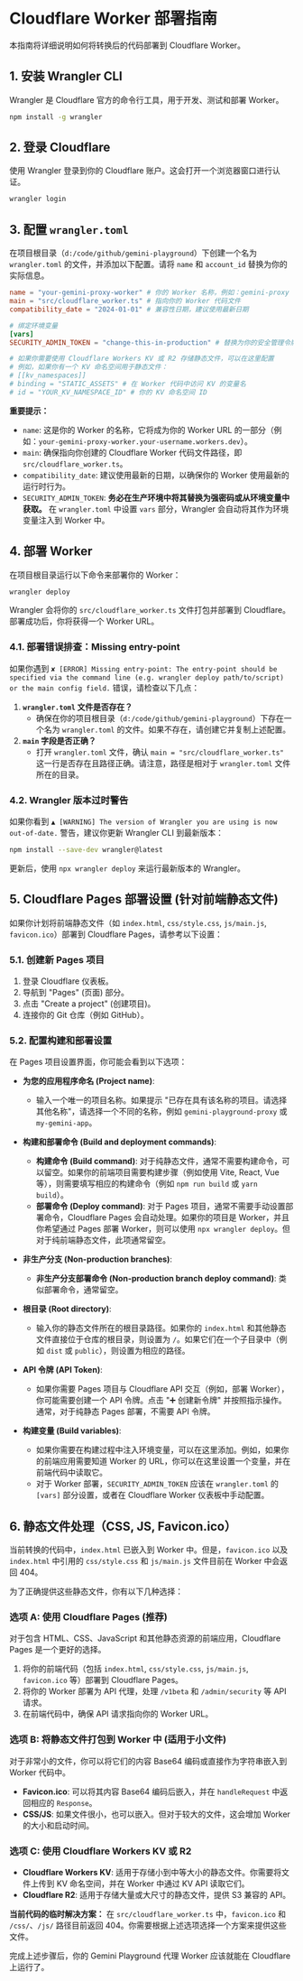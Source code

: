 # Cloudflare Worker 部署指南

本指南将详细说明如何将转换后的代码部署到 Cloudflare Worker。

## 1. 安装 Wrangler CLI

Wrangler 是 Cloudflare 官方的命令行工具，用于开发、测试和部署 Worker。

```bash
npm install -g wrangler
```

## 2. 登录 Cloudflare

使用 Wrangler 登录到你的 Cloudflare 账户。这会打开一个浏览器窗口进行认证。

```bash
wrangler login
```

## 3. 配置 `wrangler.toml`

在项目根目录（`d:/code/github/gemini-playground`）下创建一个名为 `wrangler.toml` 的文件，并添加以下配置。请将 `name` 和 `account_id` 替换为你的实际信息。

```toml
name = "your-gemini-proxy-worker" # 你的 Worker 名称，例如：gemini-proxy
main = "src/cloudflare_worker.ts" # 指向你的 Worker 代码文件
compatibility_date = "2024-01-01" # 兼容性日期，建议使用最新日期

# 绑定环境变量
[vars]
SECURITY_ADMIN_TOKEN = "change-this-in-production" # 替换为你的安全管理令牌

# 如果你需要使用 Cloudflare Workers KV 或 R2 存储静态文件，可以在这里配置
# 例如，如果你有一个 KV 命名空间用于静态文件：
# [[kv_namespaces]]
# binding = "STATIC_ASSETS" # 在 Worker 代码中访问 KV 的变量名
# id = "YOUR_KV_NAMESPACE_ID" # 你的 KV 命名空间 ID
```

**重要提示：**
*   `name`: 这是你的 Worker 的名称，它将成为你的 Worker URL 的一部分（例如：`your-gemini-proxy-worker.your-username.workers.dev`）。
*   `main`: 确保指向你创建的 Cloudflare Worker 代码文件路径，即 `src/cloudflare_worker.ts`。
*   `compatibility_date`: 建议使用最新的日期，以确保你的 Worker 使用最新的运行时行为。
*   `SECURITY_ADMIN_TOKEN`: **务必在生产环境中将其替换为强密码或从环境变量中获取。** 在 `wrangler.toml` 中设置 `vars` 部分，Wrangler 会自动将其作为环境变量注入到 Worker 中。

## 4. 部署 Worker

在项目根目录运行以下命令来部署你的 Worker：

```bash
wrangler deploy
```

Wrangler 会将你的 `src/cloudflare_worker.ts` 文件打包并部署到 Cloudflare。部署成功后，你将获得一个 Worker URL。

### 4.1. 部署错误排查：Missing entry-point

如果你遇到 `✘ [ERROR] Missing entry-point: The entry-point should be specified via the command line (e.g. wrangler deploy path/to/script) or the main config field.` 错误，请检查以下几点：

1.  **`wrangler.toml` 文件是否存在？**
    *   确保在你的项目根目录（`d:/code/github/gemini-playground`）下存在一个名为 `wrangler.toml` 的文件。如果不存在，请创建它并复制上述配置。
2.  **`main` 字段是否正确？**
    *   打开 `wrangler.toml` 文件，确认 `main = "src/cloudflare_worker.ts"` 这一行是否存在且路径正确。请注意，路径是相对于 `wrangler.toml` 文件所在的目录。

### 4.2. Wrangler 版本过时警告

如果你看到 `▲ [WARNING] The version of Wrangler you are using is now out-of-date.` 警告，建议你更新 Wrangler CLI 到最新版本：

```bash
npm install --save-dev wrangler@latest
```
更新后，使用 `npx wrangler deploy` 来运行最新版本的 Wrangler。

## 5. Cloudflare Pages 部署设置 (针对前端静态文件)

如果你计划将前端静态文件（如 `index.html`, `css/style.css`, `js/main.js`, `favicon.ico`）部署到 Cloudflare Pages，请参考以下设置：

### 5.1. 创建新 Pages 项目

1.  登录 Cloudflare 仪表板。
2.  导航到 "Pages" (页面) 部分。
3.  点击 "Create a project" (创建项目)。
4.  连接你的 Git 仓库（例如 GitHub）。

### 5.2. 配置构建和部署设置

在 Pages 项目设置界面，你可能会看到以下选项：

*   **为您的应用程序命名 (Project name)**:
    *   输入一个唯一的项目名称。如果提示 "已存在具有该名称的项目。请选择其他名称"，请选择一个不同的名称，例如 `gemini-playground-proxy` 或 `my-gemini-app`。

*   **构建和部署命令 (Build and deployment commands)**:
    *   **构建命令 (Build command)**: 对于纯静态文件，通常不需要构建命令，可以留空。如果你的前端项目需要构建步骤（例如使用 Vite, React, Vue 等），则需要填写相应的构建命令（例如 `npm run build` 或 `yarn build`）。
    *   **部署命令 (Deploy command)**: 对于 Pages 项目，通常不需要手动设置部署命令，Cloudflare Pages 会自动处理。如果你的项目是 Worker，并且你希望通过 Pages 部署 Worker，则可以使用 `npx wrangler deploy`。但对于纯前端静态文件，此项通常留空。

*   **非生产分支 (Non-production branches)**:
    *   **非生产分支部署命令 (Non-production branch deploy command)**: 类似部署命令，通常留空。

*   **根目录 (Root directory)**:
    *   输入你的静态文件所在的根目录路径。如果你的 `index.html` 和其他静态文件直接位于仓库的根目录，则设置为 `/`。如果它们在一个子目录中（例如 `dist` 或 `public`），则设置为相应的路径。

*   **API 令牌 (API Token)**:
    *   如果你需要 Pages 项目与 Cloudflare API 交互（例如，部署 Worker），你可能需要创建一个 API 令牌。点击 "➕ 创建新令牌" 并按照指示操作。通常，对于纯静态 Pages 部署，不需要 API 令牌。

*   **构建变量 (Build variables)**:
    *   如果你需要在构建过程中注入环境变量，可以在这里添加。例如，如果你的前端应用需要知道 Worker 的 URL，你可以在这里设置一个变量，并在前端代码中读取它。
    *   对于 Worker 部署，`SECURITY_ADMIN_TOKEN` 应该在 `wrangler.toml` 的 `[vars]` 部分设置，或者在 Cloudflare Worker 仪表板中手动配置。

## 6. 静态文件处理（CSS, JS, Favicon.ico）

当前转换的代码中，`index.html` 已嵌入到 Worker 中。但是，`favicon.ico` 以及 `index.html` 中引用的 `css/style.css` 和 `js/main.js` 文件目前在 Worker 中会返回 404。

为了正确提供这些静态文件，你有以下几种选择：

### 选项 A: 使用 Cloudflare Pages (推荐)

对于包含 HTML、CSS、JavaScript 和其他静态资源的前端应用，Cloudflare Pages 是一个更好的选择。
1.  将你的前端代码（包括 `index.html`, `css/style.css`, `js/main.js`, `favicon.ico` 等）部署到 Cloudflare Pages。
2.  将你的 Worker 部署为 API 代理，处理 `/v1beta` 和 `/admin/security` 等 API 请求。
3.  在前端代码中，确保 API 请求指向你的 Worker URL。

### 选项 B: 将静态文件打包到 Worker 中 (适用于小文件)

对于非常小的文件，你可以将它们的内容 Base64 编码或直接作为字符串嵌入到 Worker 代码中。
*   **Favicon.ico**: 可以将其内容 Base64 编码后嵌入，并在 `handleRequest` 中返回相应的 `Response`。
*   **CSS/JS**: 如果文件很小，也可以嵌入。但对于较大的文件，这会增加 Worker 的大小和启动时间。

### 选项 C: 使用 Cloudflare Workers KV 或 R2

*   **Cloudflare Workers KV**: 适用于存储小到中等大小的静态文件。你需要将文件上传到 KV 命名空间，并在 Worker 中通过 KV API 读取它们。
*   **Cloudflare R2**: 适用于存储大量或大尺寸的静态文件，提供 S3 兼容的 API。

**当前代码的临时解决方案：**
在 `src/cloudflare_worker.ts` 中，`favicon.ico` 和 `/css/`、`/js/` 路径目前返回 404。你需要根据上述选项选择一个方案来提供这些文件。

完成上述步骤后，你的 Gemini Playground 代理 Worker 应该就能在 Cloudflare 上运行了。